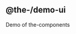 <!--- Code generated by @the-/script-doc. DO NOT EDIT. -->

<a name="module_@the-/demo-ui"></a>

## @the-/demo-ui
Demo of the-components

